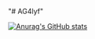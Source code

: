 "# AG4lyf" 

[![Anurag's GitHub stats](https://github-readme-stats.vercel.app/api?username=AG4lyf&show_icons=true&theme=radical)](https://github.com/anuraghazra/github-readme-stats)
